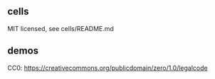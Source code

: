 ## cells

MIT licensed, see cells/README.md


## demos

CC0: https://creativecommons.org/publicdomain/zero/1.0/legalcode
